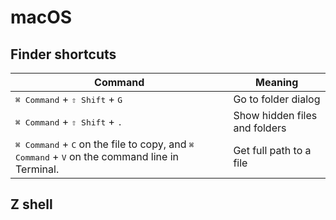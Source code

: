 # macOS

## Finder shortcuts

Command|Meaning
-|-
<kbd>⌘ Command</kbd> + <kbd>⇧ Shift</kbd> +  <kbd>G</kbd>| Go to folder dialog 
<kbd>⌘ Command</kbd> + <kbd>⇧ Shift</kbd> +  <kbd>.</kbd>| Show hidden files and folders 
<kbd>⌘ Command</kbd> + <kbd>C</kbd> on the file to copy, and <kbd>⌘ Command</kbd> + <kbd>V</kbd> on the command line in Terminal. |Get full path to a file 

## Z shell
